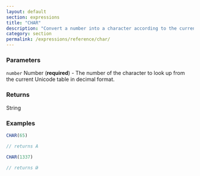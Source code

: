 ```yaml
---
layout: default
section: expressions
title: "CHAR"
description: "Convert a number into a character according to the current Unicode table."
category: section
permalink: /expressions/reference/char/
---
```


### Parameters

`number` Number (__required__) - The number of the character to look up from the current Unicode table in decimal format.

### Returns

String

### Examples

```js
CHAR(65)

// returns A
```


```js
CHAR(1337)

// returns Թ
```